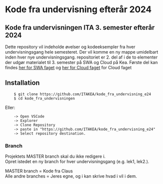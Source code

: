 # Kode fra undervisning efterår 2024
## Kode fra undervisningen ITA 3. semester efterår 2024

Dette repository vil indeholde øvelser og kodeeksempler fra hver undervisningsgang hele semesteret. Der vil komme en ny mappe umidelbart inden hver nye undervisningsgang. repositoriet er 2. del af i de to elementer der udgør materialet til 3. semester på SWA og Cloud på Kea. Første del kan findes [her for SWA faget](https://itakea.github.io/e24_swa/)  og [her for Cloud faget](https://itakea.github.io/e24_cloud/) for Cloud faget


## Installation

```
    $ git clone https://github.com/ITAKEA/kode_fra_undervisning_e24
    $ cd kode_fra_undervisningen
```

Eller: 

```
    -> Open VSCode 
    -> Explorer 
    -> Clone Repository 
    -> paste in "https://github.com/ITAKEA/kode_fra_undervisning_e24" 
    -> Select repository destination. 
```

### Branch

Projektets MASTER branch skal du ikke redigere i.    
Opret istedet en ny branch for hver undervisningsgang (e.g. lek1, lek2.).

MASTER branch = Kode fra Claus    
Alle andre branches = Jeres egne, og i kan skrive hvad i vil i dem. 

